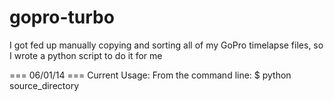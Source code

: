 gopro-turbo
===========

I got fed up manually copying and sorting all of my GoPro timelapse files, so I wrote a python script to do it for me 

=== 06/01/14 ===
Current Usage:
From the command line:
$ python source_directory

